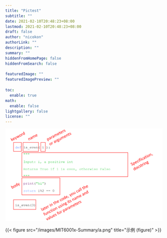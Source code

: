 ```yaml
---
title: "Pictest"
subtitle: ""
date: 2021-02-10T20:48:23+08:00
lastmod: 2021-02-10T20:48:23+08:00
draft: false
author: "nicokon"
authorLink: ""
description: ""
summary: ""
hiddenFromHomePage: false
hiddenFromSearch: false

featuredImage: ""
featuredImagePreview: ""

toc:
  enable: true
math:
  enable: false
lightgallery: false
license: ""
---
```


<!--more-->
![示例](function示例.png)

{{< figure src="/images/MIT6001x-Summary/a.png" title="示例 (figure)" >}}
